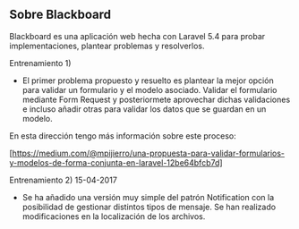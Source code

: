 ## Sobre Blackboard

Blackboard es una aplicación web hecha con Laravel 5.4 para probar implementaciones,
plantear problemas y resolverlos.

Entrenamiento 1)

- El primer problema propuesto y resuelto es plantear la mejor opción para validar
un formulario y el modelo asociado. Validar el formulario mediante Form Request y 
posteriormete aprovechar dichas validaciones e incluso añadir otras para validar los datos
que se guardan en un modelo. 

En esta dirección tengo más información sobre este proceso:

[https://medium.com/@mpijierro/una-propuesta-para-validar-formularios-y-modelos-de-forma-conjunta-en-laravel-12be64bfcb7d]


Entrenamiento 2) 15-04-2017
- Se ha añadido una versión muy simple del patrón Notification con la posibilidad de gestionar
distintos tipos de mensaje. Se han realizado modificaciones en la localización de los archivos.